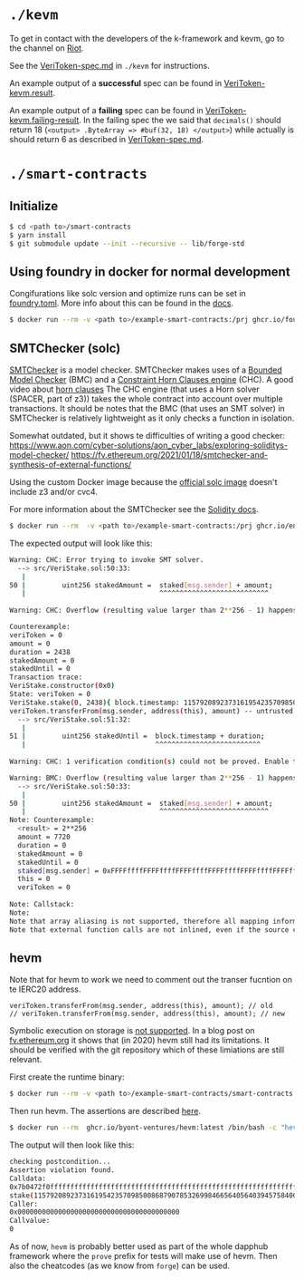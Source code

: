 # `./kevm`
To get in contact with the developers of the k-framework and kevm, go to the channel on [Riot](https://riot.im/app/#/room/#k:matrix.org).

See the [VeriToken-spec.md](./kevm/VeriToken-spec.md) in `./kevm` for instructions. 

An example output of a **successful** spec can be found in [VeriToken-kevm.result](./kevm/VeriToken-kevm.result). 

An example output of a **failing** spec can be found in [VeriToken-kevm.failing-result](./kevm/VeriToken-kevm.failing-result). In the failing spec the we said that `decimals()` should return 18 (`<output> .ByteArray => #buf(32, 18) </output>`) while actually is should return 6 as described in [VeriToken-spec.md](./kevm/VeriToken-spec.md).

# `./smart-contracts`

## Initialize

```bash
$ cd <path to>/smart-contracts
$ yarn install
$ git submodule update --init --recursive -- lib/forge-std
```

## Using foundry in docker for normal development

Congifurations like solc version and optimize runs can be set in [foundry.toml](./smart-contracts/foundry.toml). More info about this can be found in the [docs](https://book.getfoundry.sh/config/?highlight=foundry.toml#configuring-with-foundrytoml).

```bash
$ docker run --rm -v <path to>/example-smart-contracts:/prj ghcr.io/foundry-rs/foundry:latest "cd /prj/smart-contracts && forge test"
```

## SMTChecker (solc)

[SMTChecker](https://docs.soliditylang.org/en/v0.8.17/smtchecker.html) is a model checker. SMTChecker makes uses of a [Bounded Model Checker](https://docs.soliditylang.org/en/v0.8.17/smtchecker.html#model-checking-engines) (BMC) and a [Constraint Horn Clauses engine](https://docs.soliditylang.org/en/v0.8.17/smtchecker.html#constrained-horn-clauses-chc) (CHC). A good video about [horn clauses](https://www.youtube.com/watch?v=hgw59_HBU2A) The CHC engine (that uses a Horn solver (SPACER, part of z3)) takes the whole contract into account over multiple transactions. It should be notes that the BMC (that uses an SMT solver) in SMTChecker is relatively lightweight as it only checks a function in isolation.

Somewhat outdated, but it shows te difficulties of writing a good checker: https://www.aon.com/cyber-solutions/aon_cyber_labs/exploring-soliditys-model-checker/
https://fv.ethereum.org/2021/01/18/smtchecker-and-synthesis-of-external-functions/

Using the custom Docker image because the [official solc image](https://hub.docker.com/r/ethereum/solc) doesn't include z3 and/or cvc4.

For more information about the SMTChecker see the [Solidity docs](https://docs.soliditylang.org/en/v0.8.17/smtchecker.html).

```bash
$ docker run --rm  -v <path to>/example-smart-contracts:/prj ghcr.io/enzoevers/kevm-solc:latest bash -c "solc --base-path /prj/smart-contracts --include-path /prj/smart-contracts/node_modules --include-path /prj/smart-contracts/lib  --model-checker-engine all --model-checker-solvers all --model-checker-targets all --model-checker-timeout 60000 /prj/smart-contracts/src/VeriStake.sol"
```

The expected output will look like this:

```bash
Warning: CHC: Error trying to invoke SMT solver.
  --> src/VeriStake.sol:50:33:
   |
50 |         uint256 stakedAmount =  staked[msg.sender] + amount;
   |                                 ^^^^^^^^^^^^^^^^^^^^^^^^^^^
   
Warning: CHC: Overflow (resulting value larger than 2**256 - 1) happens here.

Counterexample:
veriToken = 0
amount = 0
duration = 2438
stakedAmount = 0
stakedUntil = 0
Transaction trace: 
VeriStake.constructor(0x0) 
State: veriToken = 0
VeriStake.stake(0, 2438){ block.timestamp: 115792089237316195423570985008687907853269984665640564039457584007913129637498, msg.sender: 0x52f6 }
veriToken.transferFrom(msg.sender, address(this), amount) -- untrusted external call
  --> src/VeriStake.sol:51:32:
   |
51 |         uint256 stakedUntil =  block.timestamp + duration;
   |                                ^^^^^^^^^^^^^^^^^^^^^^^^^^
   
Warning: CHC: 1 verification condition(s) could not be proved. Enable the model checker option "show unproved" to see all of them. Consider choosing a specific contract to be verified in order to reduce the solving problems. Consider increasing the timeout per query.

Warning: BMC: Overflow (resulting value larger than 2**256 - 1) happens here.
  --> src/VeriStake.sol:50:33:
   |
50 |         uint256 stakedAmount =  staked[msg.sender] + amount;
   |                                 ^^^^^^^^^^^^^^^^^^^^^^^^^^^
Note: Counterexample:
  <result> = 2**256
  amount = 7720
  duration = 0
  stakedAmount = 0
  stakedUntil = 0
  staked[msg.sender] = 0xFFFFffffFFFFffffFFFFffffFFFFffffFFFFffffFFFFffffFFFFffffFFFFe1d8
  this = 0
  veriToken = 0
  
Note: Callstack:
Note:
Note that array aliasing is not supported, therefore all mapping information is erased after a mapping local variable/parameter is assigned.   You can re-introduce information using require().
Note that external function calls are not inlined, even if the source code of the function is available. This is due to the possibility that the actual called contract has the same ABI but implements the function differently.
```

## hevm

Note that for hevm to work we need to comment out the transer fucntion on te IERC20 address.

```solidity
veriToken.transferFrom(msg.sender, address(this), amount); // old
// veriToken.transferFrom(msg.sender, address(this), amount); // new
```

Symbolic execution on storage is [not supported](https://github.com/dapphub/dapptools/tree/master/src/hevm#hevm-symbolic). In a blog post on [fv.ethereum.org](https://fv.ethereum.org/2020/07/28/symbolic-hevm-release/#limitations) it shows that (in 2020) hevm still had its limitations. It should be verified with the git repository which of these limiations are still relevant.

First create the runtime binary:

```bash
$ docker run --rm -v <path to>/example-smart-contracts/smart-contracts:/prj ethereum/solc:0.8.13 --base-path /prj --include-path /prj/node_modules --include-path apps/smart-contracts/lib -o /prj/solc-out --bin-runtime --overwrite /prj/src/VeriStake.sol
```

Then run hevm. The assertions are described [here](https://docs.soliditylang.org/en/latest/control-structures.html#panic-via-assert-and-error-via-require).

```bash
$ docker run --rm  ghcr.io/byont-ventures/hevm:latest /bin/bash -c "hevm symbolic --smttimeout 60000 --assertions '[0x00, 0x01, 0x11, 0x12, 021, 0x22, 0x31, 0x32, 0x41, 0x51]' --storage-model InitialS --code $(< <path to>/example-smart-contracts/smart-contracts/solc-out/VeriStake.bin-runtime) --sig 'stake(uint256, uint256)'"
```

The output will  then look like this:

```bash
checking postcondition...
Assertion violation found.
Calldata:
0x7b0472f0ffffffffffffffffffffffffffffffffffffffffffffffffffffffffffffffff0000000000000000000000000000000000000000000000000000000000000000
stake(115792089237316195423570985008687907853269984665640564039457584007913129639935, 0)
Caller:
0x0000000000000000000000000000000000000000
Callvalue:
0
```

As of now, `hevm` is probably better used as part of the whole dapphub framework where the `prove` prefix for tests will make use of hevm. Then also the cheatcodes (as we know from `forge`) can be  used. 
